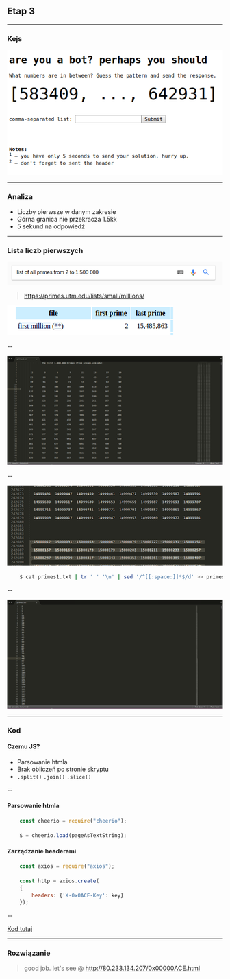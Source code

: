 ## Etap 3

---

### Kejs

![](3/img/intro.png)

---

### Analiza

- Liczby pierwsze w danym zakresie
- Górna granica nie przekracza 1.5kk
- 5 sekund na odpowiedź

---

### Lista liczb pierwszych

![](3/img/prime_search.png)

 
> https://primes.utm.edu/lists/small/millions/


![](3/img/initial_file.png)

--

![](3/img/primes_before.png)

--

![](3/img/primes_cutoff.png)


```sh
    $ cat primes1.txt | tr ' ' '\n' | sed '/^[[:space:]]*$/d' >> primes.txt
```

--

![](3/img/primes_processed.png)

---

### Kod

#### Czemu JS?

- Parsowanie htmla
- Brak obliczeń po stronie skryptu
- ```.split()``` ```.join()``` ```.slice()```

--

#### Parsowanie htmla

```js
    const cheerio = require("cheerio");

    $ = cheerio.load(pageAsTextString);

```

#### Zarządzanie headerami

```js
    const axios = require("axios");

    const http = axios.create(
    {
        headers: {'X-0x0ACE-Key': key}
    }); 
```

--

[Kod tutaj](3/script.js)

---

### Rozwiązanie

> good job. let's see @ http://80.233.134.207/0x00000ACE.html